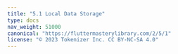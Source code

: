 ```yaml
---
title: "5.1 Local Data Storage"
type: docs
nav_weight: 51000
canonical: "https://fluttermasterylibrary.com/2/5/1"
license: "© 2023 Tokenizer Inc. CC BY-NC-SA 4.0"
---
```

